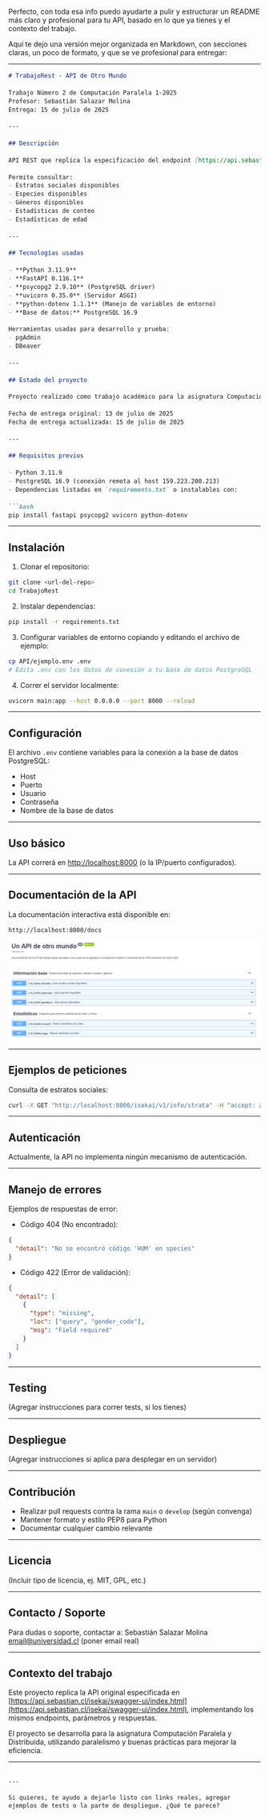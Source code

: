Perfecto, con toda esa info puedo ayudarte a pulir y estructurar un README más claro y profesional para tu API, basado en lo que ya tienes y el contexto del trabajo.

Aquí te dejo una versión mejor organizada en Markdown, con secciones claras, un poco de formato, y que se ve profesional para entregar:

---

````markdown
# TrabajoRest - API de Otro Mundo

Trabajo Número 2 de Computación Paralela 1-2025  
Profesor: Sebastián Salazar Molina  
Entrega: 15 de julio de 2025

---

## Descripción

API REST que replica la especificación del endpoint [https://api.sebastian.cl/isekai/swagger-ui/index.html](https://api.sebastian.cl/isekai/swagger-ui/index.html).  

Permite consultar:  
- Estratos sociales disponibles  
- Especies disponibles  
- Géneros disponibles  
- Estadísticas de conteo  
- Estadísticas de edad

---

## Tecnologías usadas

- **Python 3.11.9**  
- **FastAPI 0.116.1**  
- **psycopg2 2.9.10** (PostgreSQL driver)  
- **uvicorn 0.35.0** (Servidor ASGI)  
- **python-dotenv 1.1.1** (Manejo de variables de entorno)  
- **Base de datos:** PostgreSQL 16.9

Herramientas usadas para desarrollo y prueba:  
- pgAdmin  
- DBeaver

---

## Estado del proyecto

Proyecto realizado como trabajo académico para la asignatura Computación Paralela y Distribuida.  

Fecha de entrega original: 13 de julio de 2025  
Fecha de entrega actualizada: 15 de julio de 2025

---

## Requisitos previos

- Python 3.11.9  
- PostgreSQL 16.9 (conexión remota al host 159.223.200.213)  
- Dependencias listadas en `requirements.txt` o instalables con:

```bash
pip install fastapi psycopg2 uvicorn python-dotenv
````

---

## Instalación

1. Clonar el repositorio:

```bash
git clone <url-del-repo>
cd TrabajoRest
```

2. Instalar dependencias:

```bash
pip install -r requirements.txt
```

3. Configurar variables de entorno copiando y editando el archivo de ejemplo:

```bash
cp API/ejemplo.env .env
# Edita .env con los datos de conexión a tu base de datos PostgreSQL
```

4. Correr el servidor localmente:

```bash
uvicorn main:app --host 0.0.0.0 --port 8000 --reload
```

---

## Configuración

El archivo `.env` contiene variables para la conexión a la base de datos PostgreSQL:

* Host
* Puerto
* Usuario
* Contraseña
* Nombre de la base de datos

---

## Uso básico

La API correrá en [http://localhost:8000](http://localhost:8000) (o la IP/puerto configurados).

---

## Documentación de la API

La documentación interactiva está disponible en:

```
http://localhost:8000/docs
```

![Swagger UI](/Images/API.png)

---

## Ejemplos de peticiones

Consulta de estratos sociales:

```bash
curl -X GET "http://localhost:8000/isekai/v1/info/strata" -H "accept: application/json"
```

---

## Autenticación

Actualmente, la API no implementa ningún mecanismo de autenticación.

---

## Manejo de errores

Ejemplos de respuestas de error:

* Código 404 (No encontrado):

```json
{
  "detail": "No se encontró código 'HUM' en species"
}
```

* Código 422 (Error de validación):

```json
{
  "detail": [
    {
      "type": "missing",
      "loc": ["query", "gender_code"],
      "msg": "Field required"
    }
  ]
}
```

---

## Testing

(Agregar instrucciones para correr tests, si los tienes)

---

## Despliegue

(Agregar instrucciones si aplica para desplegar en un servidor)

---

## Contribución

* Realizar pull requests contra la rama `main` o `develop` (según convenga)
* Mantener formato y estilo PEP8 para Python
* Documentar cualquier cambio relevante

---

## Licencia

(Incluir tipo de licencia, ej. MIT, GPL, etc.)

---

## Contacto / Soporte

Para dudas o soporte, contactar a:
Sebastián Salazar Molina
[email@universidad.cl](mailto:email@universidad.cl) (poner email real)

---

## Contexto del trabajo

Este proyecto replica la API original especificada en [https://api.sebastian.cl/isekai/swagger-ui/index.html](https://api.sebastian.cl/isekai/swagger-ui/index.html), implementando los mismos endpoints, parámetros y respuestas.

El proyecto se desarrolla para la asignatura Computación Paralela y Distribuida, utilizando paralelismo y buenas prácticas para mejorar la eficiencia.

---

```

---

Si quieres, te ayudo a dejarlo listo con links reales, agregar ejemplos de tests o la parte de despliegue. ¿Qué te parece?
```
